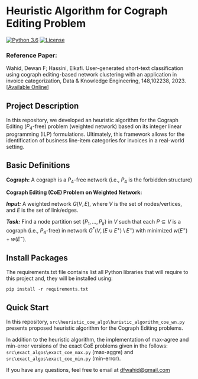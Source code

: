 # Heuristic Algorithm for Cograph Editing Problem
[![Python 3.6](https://img.shields.io/badge/python-3.6-blue.svg)](https://www.python.org/downloads/release/python-360/) 
[![License](https://img.shields.io/badge/License-Apache_2.0-blue.svg)](https://opensource.org/licenses/Apache-2.0)


### Reference Paper:
Wahid, Dewan F; Hassini, Elkafi. User-generated short-text classification using cograph editing-based network clustering with an application in invoice categorization, Data & Knowledge Engineering, 148,102238, 2023.
[[Available Online](https://www.sciencedirect.com/science/article/abs/pii/S0169023X23000988)]


## Project Description
In this repository, we developed an heuristic algorithm for the Cograph Editing  ($P_4$-free) problem (weighted network) based on its integer linear programming (ILP) formulations. Ultimately, this framework allows for the identification of business line-item categories for invoices in a real-world setting.


## Basic Definitions

**Cograph:** A cograph is a $P_4$-free network (i.e., $P_4$ is the forbidden structure) 

**Cograph Editing (CoE) Problem on Weighted Network:** 

***Input:*** A weighted network $G(V,E)$, where $V$ is the set of nodes/vertices, and $E$ is the set of link/edges. 

***Task:*** Find a node partition set $\{P_1, ..., P_k\}$ in $V$ such that each $P\subseteq V$ is a cograph (i.e., $P_4$-free) in network $G^* (V, (E \cup E^+) \setminus E^-)$ with minimized $w(E^+) + w(E^-)$.


## Install Packages 
The requirements.txt file contains list all Python libraries that will require to this project and, they will be installed using:

```
pip install -r requirements.txt
```

## Quick Start

In this repository, `src\heuristic_coe_algo\huristic_algorithm_coe_wn.py` presents proposed heuristic algorithm for the Cograph Editing problems. 

In addition to the heuristic algorithm, the implementation of max-agree and min-error versions of the exact CoE problems given in the follows: `src\exact_algos\exact_coe_max.py` (max-aggre) and `src\exact_algos\exact_coe_min.py` (min-error).


If you have any questions, feel free to email at dfwahid@gmail.com 
